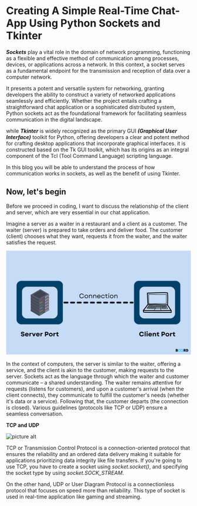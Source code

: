 # Creating A Simple Real-Time Chat-App Using Python Sockets and Tkinter

***Sockets*** play a vital role in the domain of network programming, functioning as a flexible and effective method of communication among processes, devices, or applications across a network. In this context, a socket serves as a fundamental endpoint for the transmission and reception of data over a computer network. 

It presents a potent and versatile system for networking, granting developers the ability to construct a variety of networked applications seamlessly and efficiently. Whether the project entails crafting a straightforward chat application or a sophisticated distributed system, Python sockets act as the foundational framework for facilitating seamless communication in the digital landscape.

while ***Tkinter*** is widely recognized as the primary GUI ***(Graphical User Interface)*** toolkit for Python, offering developers a clear and potent method for crafting desktop applications that incorporate graphical interfaces. it is constructed based on the Tk GUI toolkit, which has its origins as an integral component of the Tcl (Tool Command Language) scripting language. 

In this blog you will be able to understand the process of how communication works in sockets, as well as the benefit of using Tkinter.

## Now, let's begin ##

Before we proceed in coding, I want to discuss the relationship of the client and server, which are very essential in our chat application. 

Imagine a server as a waiter in a restaurant and a client as a customer. The waiter (server) is prepared to take orders and deliver food. The customer (client) chooses what they want, requests it from the waiter, and the waiter satisfies the request.

![picture alt](ClientandServer.png)

In the context of computers, the server is similar to the waiter, offering a service, and the client is akin to the customer, making requests to the server. Sockets act as the language through which the waiter and customer communicate – a shared understanding. The waiter remains attentive for requests (listens for customers), and upon a customer's arrival (when the client connects), they communicate to fulfill the customer's needs (whether it's data or a service). Following that, the customer departs (the connection is closed). Various guidelines (protocols like TCP or UDP) ensure a seamless conversation.

**TCP and UDP**

![picture alt]()

TCP or Transmission Control Protocol is a connection-oriented protocol that ensures the reliability and an ordered data delivery making it suitable for applications prioritizing data integrity like file transfers. If you're going to use TCP, you have to create a socket using *socket.socket()*, and specifying the socket type by using *socket.SOCK_STREAM*.

On the other hand, UDP or User Diagram Protocol is a connectionless protocol that focuses on speed more than reliability. This type of socket is used in real-time application like gaming and streaming. 
